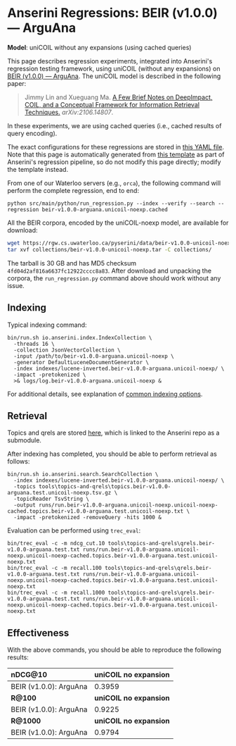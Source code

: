 # Anserini Regressions: BEIR (v1.0.0) &mdash; ArguAna

**Model**: uniCOIL without any expansions (using cached queries)

This page describes regression experiments, integrated into Anserini's regression testing framework, using uniCOIL (without any expansions) on [BEIR (v1.0.0) &mdash; ArguAna](http://beir.ai/).
The uniCOIL model is described in the following paper:

> Jimmy Lin and Xueguang Ma. [A Few Brief Notes on DeepImpact, COIL, and a Conceptual Framework for Information Retrieval Techniques.](https://arxiv.org/abs/2106.14807) _arXiv:2106.14807_.

In these experiments, we are using cached queries (i.e., cached results of query encoding).

The exact configurations for these regressions are stored in [this YAML file](../../src/main/resources/regression/beir-v1.0.0-arguana.unicoil-noexp.cached.yaml).
Note that this page is automatically generated from [this template](../../src/main/resources/docgen/templates/beir-v1.0.0-arguana.unicoil-noexp.cached.template) as part of Anserini's regression pipeline, so do not modify this page directly; modify the template instead.

From one of our Waterloo servers (e.g., `orca`), the following command will perform the complete regression, end to end:

```
python src/main/python/run_regression.py --index --verify --search --regression beir-v1.0.0-arguana.unicoil-noexp.cached
```

All the BEIR corpora, encoded by the uniCOIL-noexp model, are available for download:

```bash
wget https://rgw.cs.uwaterloo.ca/pyserini/data/beir-v1.0.0-unicoil-noexp.tar -P collections/
tar xvf collections/beir-v1.0.0-unicoil-noexp.tar -C collections/
```

The tarball is 30 GB and has MD5 checksum `4fd04d2af816a6637fc12922cccc8a83`.
After download and unpacking the corpora, the `run_regression.py` command above should work without any issue.

## Indexing

Typical indexing command:

```
bin/run.sh io.anserini.index.IndexCollection \
  -threads 16 \
  -collection JsonVectorCollection \
  -input /path/to/beir-v1.0.0-arguana.unicoil-noexp \
  -generator DefaultLuceneDocumentGenerator \
  -index indexes/lucene-inverted.beir-v1.0.0-arguana.unicoil-noexp/ \
  -impact -pretokenized \
  >& logs/log.beir-v1.0.0-arguana.unicoil-noexp &
```

For additional details, see explanation of [common indexing options](../../docs/common-indexing-options.md).

## Retrieval

Topics and qrels are stored [here](https://github.com/castorini/anserini-tools/tree/master/topics-and-qrels), which is linked to the Anserini repo as a submodule.

After indexing has completed, you should be able to perform retrieval as follows:

```
bin/run.sh io.anserini.search.SearchCollection \
  -index indexes/lucene-inverted.beir-v1.0.0-arguana.unicoil-noexp/ \
  -topics tools\topics-and-qrels\topics.beir-v1.0.0-arguana.test.unicoil-noexp.tsv.gz \
  -topicReader TsvString \
  -output runs/run.beir-v1.0.0-arguana.unicoil-noexp.unicoil-noexp-cached.topics.beir-v1.0.0-arguana.test.unicoil-noexp.txt \
  -impact -pretokenized -removeQuery -hits 1000 &
```

Evaluation can be performed using `trec_eval`:

```
bin/trec_eval -c -m ndcg_cut.10 tools\topics-and-qrels\qrels.beir-v1.0.0-arguana.test.txt runs/run.beir-v1.0.0-arguana.unicoil-noexp.unicoil-noexp-cached.topics.beir-v1.0.0-arguana.test.unicoil-noexp.txt
bin/trec_eval -c -m recall.100 tools\topics-and-qrels\qrels.beir-v1.0.0-arguana.test.txt runs/run.beir-v1.0.0-arguana.unicoil-noexp.unicoil-noexp-cached.topics.beir-v1.0.0-arguana.test.unicoil-noexp.txt
bin/trec_eval -c -m recall.1000 tools\topics-and-qrels\qrels.beir-v1.0.0-arguana.test.txt runs/run.beir-v1.0.0-arguana.unicoil-noexp.unicoil-noexp-cached.topics.beir-v1.0.0-arguana.test.unicoil-noexp.txt
```

## Effectiveness

With the above commands, you should be able to reproduce the following results:

| **nDCG@10**                                                                                                  | **uniCOIL no expansion**|
|:-------------------------------------------------------------------------------------------------------------|-----------|
| BEIR (v1.0.0): ArguAna                                                                                       | 0.3959    |
| **R@100**                                                                                                    | **uniCOIL no expansion**|
| BEIR (v1.0.0): ArguAna                                                                                       | 0.9225    |
| **R@1000**                                                                                                   | **uniCOIL no expansion**|
| BEIR (v1.0.0): ArguAna                                                                                       | 0.9794    |
